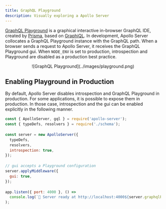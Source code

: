 ```yaml
---
title: GraphQL Playground
description: Visually exploring a Apollo Server
---
```


[GraphQL Playground](https://github.com/prismagraphql/graphql-playground) is a graphical interactive in-browser GraphQL IDE, created by [Prisma](https://www.prisma.io/), based on [GraphiQL](https://github.com/graphql/graphiql). In development, Apollo Server collocates a GraphQL Playground instance with the GraphQL path. When a browser sends a request to Apollo Server, it receives the GraphQL Playground gui. When `NODE_ENV` is set to production, introspection and Playground are disabled as a production best practice.

<div align="center">
![GraphQL Playground](../images/playground.png)
</div>

## Enabling Playground in Production

By default, Apollo Server disables introspection and GraphQL Playground in production. For some applications, it is possible to expose them in production. In those case, introspection and the gui can be enabled explicitly in the following manner.

```js line=8,16
const { ApolloServer, gql } = require('apollo-server');
const { typeDefs, resolvers } = require('./schema');

const server = new ApolloServer({
  typeDefs,
  resolvers,
  introspection: true,
});

// gui accepts a Playground configuration
server.applyMiddleware({
  gui: true,
});

app.listen({ port: 4000 }, () =>
  console.log(`🚀 Server ready at http://localhost:4000${server.graphqlPath}`),
);
```
